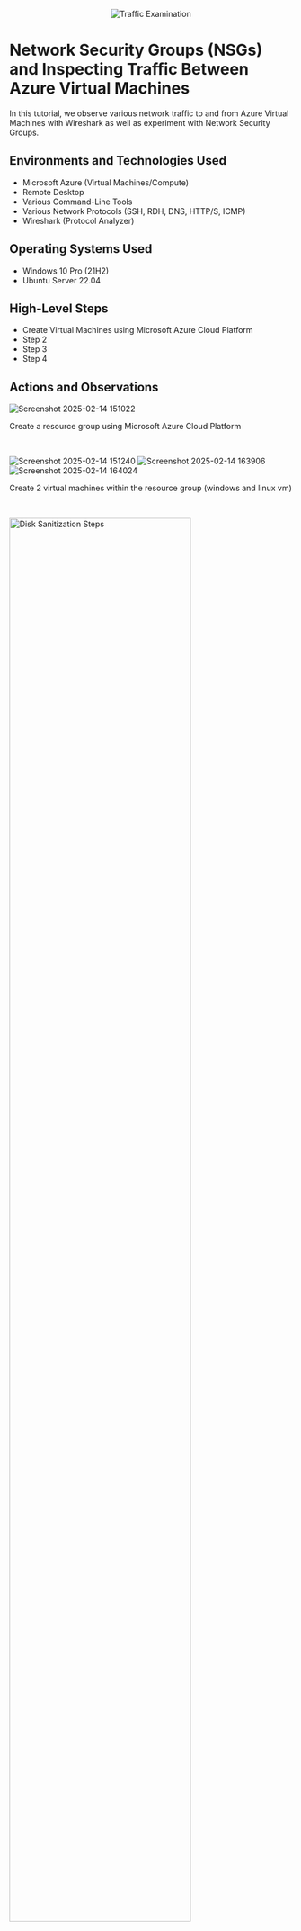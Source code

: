 <p align="center">
<img src="https://i.imgur.com/Ua7udoS.png" alt="Traffic Examination"/>
</p>

<h1>Network Security Groups (NSGs) and Inspecting Traffic Between Azure Virtual Machines</h1>
In this tutorial, we observe various network traffic to and from Azure Virtual Machines with Wireshark as well as experiment with Network Security Groups. <br />


<h2>Environments and Technologies Used</h2>

- Microsoft Azure (Virtual Machines/Compute)
- Remote Desktop
- Various Command-Line Tools
- Various Network Protocols (SSH, RDH, DNS, HTTP/S, ICMP)
- Wireshark (Protocol Analyzer)

<h2>Operating Systems Used </h2>

- Windows 10 Pro (21H2)
- Ubuntu Server 22.04

<h2>High-Level Steps</h2>

- Create Virtual Machines using Microsoft Azure Cloud Platform
- Step 2
- Step 3
- Step 4

<h2>Actions and Observations</h2>

![Screenshot 2025-02-14 151022](https://github.com/user-attachments/assets/eaac3a94-123f-4dbc-8bad-38eb4e99e730)

<p>Create a resource group using Microsoft Azure Cloud Platform</p>
<br />

![Screenshot 2025-02-14 151240](https://github.com/user-attachments/assets/b9b93f86-f892-4f0e-9cc8-33025a49327e)
![Screenshot 2025-02-14 163906](https://github.com/user-attachments/assets/30549962-1ecb-4a47-a64b-4b3ef769105d)
![Screenshot 2025-02-14 164024](https://github.com/user-attachments/assets/14ec8bb4-6e14-414a-9c5a-7a35bc74f9da)

<p>Create 2 virtual machines within the resource group (windows and linux vm)</p>
<br />

<p>
<img src="https://i.imgur.com/DJmEXEB.png" height="80%" width="80%" alt="Disk Sanitization Steps"/>
</p>
<p>
Lorem ipsum dolor sit amet, consectetur adipiscing elit, sed do eiusmod tempor incididunt ut labore et dolore magna aliqua. Ut enim ad minim veniam, quis nostrud exercitation ullamco laboris nisi ut aliquip ex ea commodo consequat. Duis aute irure dolor in reprehenderit in voluptate velit esse cillum dolore eu fugiat nulla pariatur.
</p>
<br />
